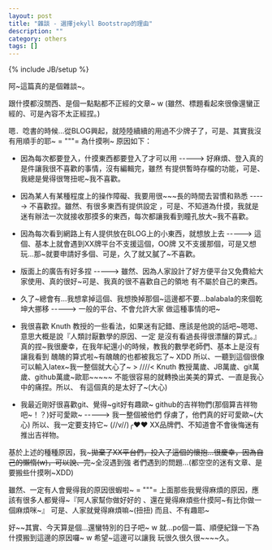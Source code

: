 ```yaml
---
layout: post
title: "雜談 - 選擇jekyll Bootstrap的理由"
description: ""
category: others
tags: []
---
```

{% include JB/setup %}

<!-- excerpt start -->

阿~這篇真的是個雜談~。

跟什摸都沒關西、是個一點點都不正經的文章~ w (雖然、標題看起來很像還蠻正經的、可是內容不太正經捏。)

<!-- excerpt end -->

嗯．唸書的時候…從BLOG興起，就陸陸續續的用過不少牌子了，可是、其實我沒有用順手的耶~ = """= 為什摸咧~
原因如下：

- 因為每次都要登入，什摸東西都要登入了才可以用 -----> 好麻煩、登入真的是件讓我很不喜歡的事情，沒有編輯完，雖然
  有提供暫時存檔的功能，可是、我總是覺得很彆扭呢~我不喜歡。
  
- 因為某人有某種程度上的操作障礙、我要用很~~~長的時間去習慣和熟悉 -----> 不喜歡捏。雖然、有很多東西有提供設定
  ，可是、不知道為什摸，我就是迷有辦法一次就接收那摸多的東西，每次都讓我看到瞳孔放大~我不喜歡。
  
- 因為每次看到網路上有人提供放在BLOG上的小東西，就想放上去 -----> 這個、基本上就會遇到XX牌平台不支援這個，OO牌
  又不支援那個，可是又想玩…那~就要申請好多個、可是，久了就又膩了~不喜歡。
  
- 版面上的廣告有好多捏 -----> 雖然、因為人家設計了好方便平台又免費給大家使用、真的很好~可是、我真的很不喜歡自己的領地
  有不屬於自己的東西。
  
- 久了~總會有…我想拿掉這個、我想換掉那個~這邊都不要…balabala的來個乾坤大挪移 -----> 一般的平台、不會允許大家
  做這種事情的吧~
  
- 我很喜歡 Knuth 教授的一些看法，如果迷有記錯、應該是他說的話吧~嗯嗯、意思大概是說『人類討厭數學的原因、一定
  是沒有看過長得很漂釀的算式。』真的捏~我很慶幸，在我年紀還小的時候，教我的數學老師們、基本上是沒有讓我看到
  醜醜的算式啦~有醜醜的也都被我忘了~ XDD 所以、一聽到這個很像可以輸入latex~我一整個就大心了~ > ////< Knuth 
  教授萬歲、JB萬歲、git萬歲、github萬歲~歐耶~~~~~ 不能很容易的就轉換出美美的算式、一直是我心中的痛捏。所以、
  有這個真的是太好了~(大心)
  
- 我最近剛好很喜歡git、覺得~git好有趣歐~ github的吉祥物們(那個算吉祥物吧~！？)好可愛歐~ -----> 我一整個被他們
  俘虜了，他們真的好可愛歐~(大心) 所以、我一定要支持它~ (//v//)╭♥♥ XX品牌們、不知道會不會後悔迷有推出吉祥物。
  
基於上述的種種原因，我~~~拋棄了XX平台們，投入了這個的懷抱…很慶幸，因為自己的懶惰(w)，可以說、完~~~全沒遇到強
者們遇到的問題…(都空空的迷有文章、是要搬些什摸咧~XDD)

雖然、一定有人會覺得我的原因很蝦啦~ = """= 上面那些我覺得麻煩的原因，應該有很多人都覺得~『阿人家幫你做好好的
、還在覺得麻煩些什摸阿~有比你做一個麻煩咪~』 可是、人家就覺得麻煩嘛~(扭扭) 而且、不有趣耶~

好~~其實、今天算是個…還蠻特別的日子吧~ w 就…po個一篇、順便紀錄一下為什摸搬到這邊的原因囉~ w 希望~這邊可以讓我
玩很久很久很~~~~久。

